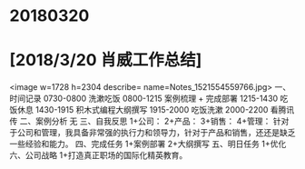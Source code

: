 # 20180320

# [2018/3/20 肖威工作总结]
<image w=1728 h=2304 describe= name=Notes_1521554559766.jpg>
一、时间记录
0730-0800 洗漱吃饭
0800-1215 案例梳理 + 完成部署
1215-1430 吃饭休息
1430-1915 积木式编程大纲撰写
1915-2000 吃饭洗漱
2000-2200 看腾讯传
二、案例分析
无
三、自我反思
1+公司：
2+产品：
3+销售：
4+管理：
针对于公司和管理，我具备非常强的执行力和领导力，针对于产品和销售，还还是缺乏一些经验和能力。
四、完成任务
1+案例部署
2+大纲撰写
五、明日任务
1+优化
六、公司战略
1+打造真正职场的国际化精英教育。

